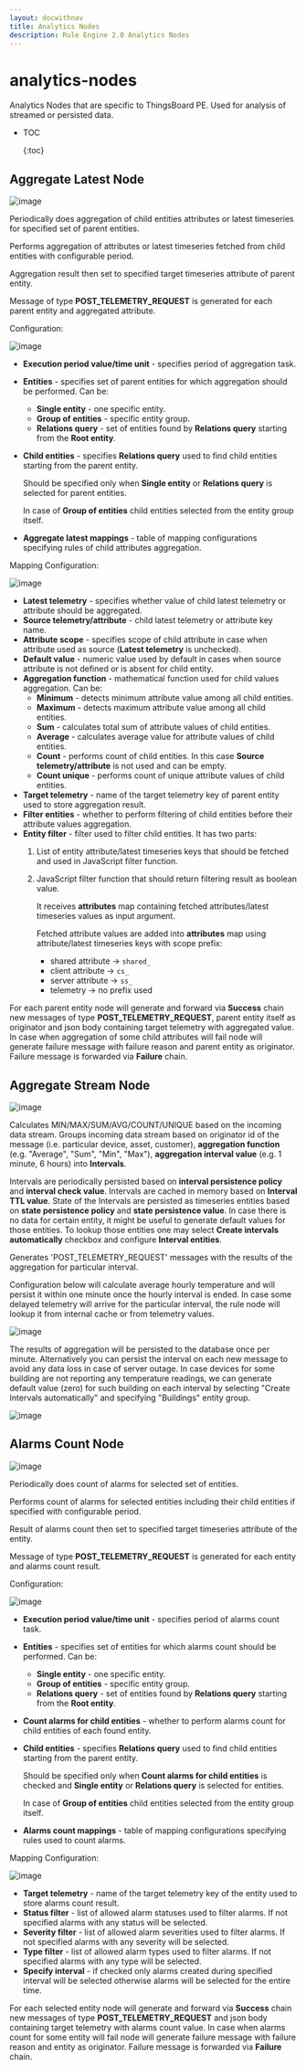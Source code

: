 ```yaml
---
layout: docwithnav
title: Analytics Nodes
description: Rule Engine 2.0 Analytics Nodes
---
```


# analytics-nodes

Analytics Nodes that are specific to ThingsBoard PE. Used for analysis of streamed or persisted data.

* TOC

  {:toc}

## Aggregate Latest Node

![image](../../../../.gitbook/assets/analytics-aggregate-latest.png)

Periodically does aggregation of child entities attributes or latest timeseries for specified set of parent entities.

Performs aggregation of attributes or latest timeseries fetched from child entities with configurable period.

Aggregation result then set to specified target timeseries attribute of parent entity.

Message of type **POST\_TELEMETRY\_REQUEST** is generated for each parent entity and aggregated attribute.

Configuration:

![image](../../../../.gitbook/assets/analytics-aggregate-latest-config.png)

* **Execution period value/time unit** - specifies period of aggregation task.
* **Entities** - specifies set of parent entities for which aggregation should be performed. Can be: 
  * **Single entity** - one specific entity. 
  * **Group of entities** - specific entity group. 
  * **Relations query** - set of entities found by **Relations query** starting from the **Root entity**.
* **Child entities** - specifies **Relations query** used to find child entities starting from the parent entity.

  Should be specified only when **Single entity** or **Relations query** is selected for parent entities.

  In case of **Group of entities** child entities selected from the entity group itself.

* **Aggregate latest mappings** - table of mapping configurations specifying rules of child attributes aggregation.

Mapping Configuration:

![image](../../../../.gitbook/assets/analytics-aggregate-latest-mapping-config.png)

* **Latest telemetry** - specifies whether value of child latest telemetry or attribute should be aggregated.
* **Source telemetry/attribute** - child latest telemetry or attribute key name.  
* **Attribute scope** - specifies scope of child attribute in case when attribute used as source \(**Latest telemetry** is unchecked\).
* **Default value** - numeric value used by default in cases when source attribute is not defined or is absent for child entity.
* **Aggregation function** - mathematical function used for child values aggregation. Can be:
  * **Minimum** - detects minimum attribute value among all child entities. 
  * **Maximum** - detects maximum attribute value among all child entities.
  * **Sum** - calculates total sum of attribute values of child entities.
  * **Average** - calculates average value for attribute values of child entities.
  * **Count** - performs count of child entities. In this case **Source telemetry/attribute** is not used and can be empty. 
  * **Count unique** - performs count of unique attribute values of child entities.
* **Target telemetry** - name of the target telemetry key of parent entity used to store aggregation result. 
* **Filter entities** - whether to perform filtering of child entities before their attribute values aggregation. 
* **Entity filter** - filter used to filter child entities. It has two parts:
  1. List of entity attribute/latest timeseries keys that should be fetched and used in JavaScript filter function.
  2. JavaScript filter function that should return filtering result as boolean value.

     It receives **attributes** map containing fetched attributes/latest timeseries values as input argument.

     Fetched attribute values are added into **attributes** map using attribute/latest timeseries keys with scope prefix:

     * shared attribute -&gt; `shared_`
     * client attribute -&gt; `cs_`
     * server attribute -&gt; `ss_`
     * telemetry -&gt; no prefix used 

For each parent entity node will generate and forward via **Success** chain new messages of type **POST\_TELEMETRY\_REQUEST**, parent entity itself as originator and json body containing target telemetry with aggregated value. In case when aggregation of some child attributes will fail node will generate failure message with failure reason and parent entity as originator. Failure message is forwarded via **Failure** chain.

## Aggregate Stream Node

![image](../../../../.gitbook/assets/analytics-aggregate-stream.png)

Calculates MIN/MAX/SUM/AVG/COUNT/UNIQUE based on the incoming data stream. Groups incoming data stream based on originator id of the message \(i.e. particular device, asset, customer\), **aggregation function** \(e.g. "Average", "Sum", "Min", "Max"\), **aggregation interval value** \(e.g. 1 minute, 6 hours\) into **Intervals**.

Intervals are periodically persisted based on **interval persistence policy** and **interval check value**. Intervals are cached in memory based on **Interval TTL value**. State of the Intervals are persisted as timeseries entities based on **state persistence policy** and **state persistence value**. In case there is no data for certain entity, it might be useful to generate default values for those entities. To lookup those entities one may select **Create intervals automatically** checkbox and configure **Interval entities**.

Generates 'POST\_TELEMETRY\_REQUEST' messages with the results of the aggregation for particular interval.

Configuration below will calculate average hourly temperature and will persist it within one minute once the hourly interval is ended. In case some delayed telemetry will arrive for the particular interval, the rule node will lookup it from internal cache or from telemetry values.

![image](../../../../.gitbook/assets/analytics-aggregate-stream-config.png)

The results of aggregation will be persisted to the database once per minute. Alternatively you can persist the interval on each new message to avoid any data loss in case of server outage. In case devices for some building are not reporting any temperature readings, we can generate default value \(zero\) for such building on each interval by selecting "Create Intervals automatically" and specifying "Buildings" entity group.

![image](../../../../.gitbook/assets/analytics-aggregate-stream-config-2.png)

## Alarms Count Node

![image](../../../../.gitbook/assets/analytics-alarms-count.png)

Periodically does count of alarms for selected set of entities.

Performs count of alarms for selected entities including their child entities if specified with configurable period.

Result of alarms count then set to specified target timeseries attribute of the entity.

Message of type **POST\_TELEMETRY\_REQUEST** is generated for each entity and alarms count result.

Configuration:

![image](../../../../.gitbook/assets/analytics-alarms-count-config.png)

* **Execution period value/time unit** - specifies period of alarms count task.
* **Entities** - specifies set of entities for which alarms count should be performed. Can be: 
  * **Single entity** - one specific entity. 
  * **Group of entities** - specific entity group. 
  * **Relations query** - set of entities found by **Relations query** starting from the **Root entity**.
* **Count alarms for child entities** - whether to perform alarms count for child entities of each found entity.    
* **Child entities** - specifies **Relations query** used to find child entities starting from the parent entity.

  Should be specified only when **Count alarms for child entities** is checked and **Single entity** or **Relations query** is selected for entities.

  In case of **Group of entities** child entities selected from the entity group itself.

* **Alarms count mappings** - table of mapping configurations specifying rules used to count alarms.

Mapping Configuration:

![image](../../../../.gitbook/assets/analytics-alarms-count-mapping-config.png)

* **Target telemetry** - name of the target telemetry key of the entity used to store alarms count result.
* **Status filter** - list of allowed alarm statuses used to filter alarms. If not specified alarms with any status will be selected. 
* **Severity filter** - list of allowed alarm severities used to filter alarms. If not specified alarms with any severity will be selected. 
* **Type filter** - list of allowed alarm types used to filter alarms. If not specified alarms with any type will be selected.
* **Specify interval** - if checked only alarms created during specified interval will be selected otherwise alarms will be selected for the entire time.

For each selected entity node will generate and forward via **Success** chain new messages of type **POST\_TELEMETRY\_REQUEST** and json body containing target telemetry with alarms count value. In case when alarms count for some entity will fail node will generate failure message with failure reason and entity as originator. Failure message is forwarded via **Failure** chain.

